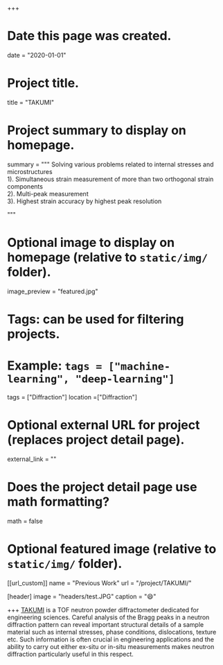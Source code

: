 +++
# Date this page was created.
date = "2020-01-01"

# Project title.
title = "TAKUMI"

# Project summary to display on homepage.
summary = """
Solving various problems related to internal stresses and microstructures<br>
1). Simultaneous strain measurement of more than two orthogonal strain components<br>
2). Multi-peak  measurement<br>
3). Highest strain accuracy by highest peak resolution<br>

"""

# Optional image to display on homepage (relative to `static/img/` folder).
image_preview = "featured.jpg"

# Tags: can be used for filtering projects.
# Example: `tags = ["machine-learning", "deep-learning"]`
tags = ["Diffraction"]
location =["Diffraction"]

# Optional external URL for project (replaces project detail page).
external_link = ""

# Does the project detail page use math formatting?
math = false

# Optional featured image (relative to `static/img/` folder).
[[url_custom]]
name = "Previous Work"
url = "/project/TAKUMI/"

[header]
image = "headers/test.JPG"
caption = ":smile:"

+++
[TAKUMI](https://mlfinfo.jp/en/bl19/ "TAKUMI") is a TOF neutron powder diffractometer dedicated for engineering sciences. Careful analysis of the Bragg peaks in a neutron diffraction pattern can reveal important structural details of a sample material such as internal stresses, phase conditions, dislocations, texture etc. Such information is often crucial in engineering applications and the ability to carry out either ex-situ or in-situ measurements makes neutron diffraction particularly useful in this respect.